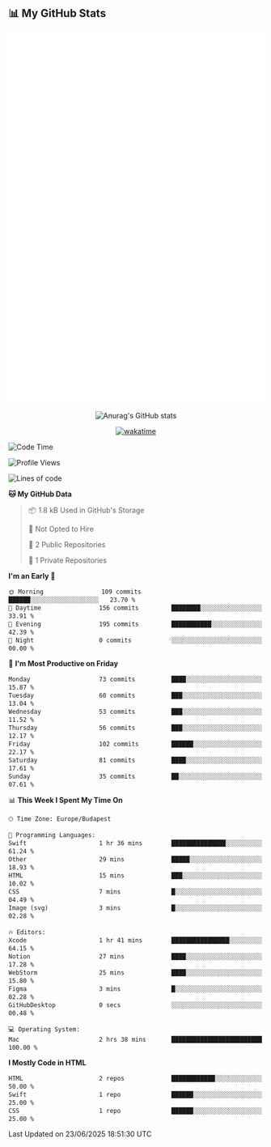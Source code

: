 




## 📊 My GitHub Stats
<div align="center">

<picture>
  <img src="/github-metrics.svg" alt="Metrics">
</picture>

 
![Anurag's GitHub stats](https://github-readme-stats.vercel.app/api?username=ViliHun609&show=reviews,discussions_started,discussions_answered,prs_merged,prs_merged_percentage&show_icons=true&theme=dark)

[![wakatime](https://github-readme-stats.vercel.app/api/wakatime?username=ViliHun609&show_icons=true&theme=dark)](https://github.com/anuraghazra/github-readme-stats)


</div>


<!--START_SECTION:waka-->
![Code Time](http://img.shields.io/badge/Code%20Time-10%20hrs%2051%20mins-blue)

![Profile Views](http://img.shields.io/badge/Profile%20Views-186-blue)

![Lines of code](https://img.shields.io/badge/From%20Hello%20World%20I%27ve%20Written-28.5%20thousand%20lines%20of%20code-blue)

**🐱 My GitHub Data** 

> 📦 1.8 kB Used in GitHub's Storage 
 > 
> 🚫 Not Opted to Hire
 > 
> 📜 2 Public Repositories 
 > 
> 🔑 1 Private Repositories 
 > 
**I'm an Early 🐤** 

```text
🌞 Morning                109 commits         ██████░░░░░░░░░░░░░░░░░░░   23.70 % 
🌆 Daytime                156 commits         ████████░░░░░░░░░░░░░░░░░   33.91 % 
🌃 Evening                195 commits         ███████████░░░░░░░░░░░░░░   42.39 % 
🌙 Night                  0 commits           ░░░░░░░░░░░░░░░░░░░░░░░░░   00.00 % 
```
📅 **I'm Most Productive on Friday** 

```text
Monday                   73 commits          ████░░░░░░░░░░░░░░░░░░░░░   15.87 % 
Tuesday                  60 commits          ███░░░░░░░░░░░░░░░░░░░░░░   13.04 % 
Wednesday                53 commits          ███░░░░░░░░░░░░░░░░░░░░░░   11.52 % 
Thursday                 56 commits          ███░░░░░░░░░░░░░░░░░░░░░░   12.17 % 
Friday                   102 commits         ██████░░░░░░░░░░░░░░░░░░░   22.17 % 
Saturday                 81 commits          ████░░░░░░░░░░░░░░░░░░░░░   17.61 % 
Sunday                   35 commits          ██░░░░░░░░░░░░░░░░░░░░░░░   07.61 % 
```


📊 **This Week I Spent My Time On** 

```text
🕑︎ Time Zone: Europe/Budapest

💬 Programming Languages: 
Swift                    1 hr 36 mins        ███████████████░░░░░░░░░░   61.24 % 
Other                    29 mins             █████░░░░░░░░░░░░░░░░░░░░   18.93 % 
HTML                     15 mins             ███░░░░░░░░░░░░░░░░░░░░░░   10.02 % 
CSS                      7 mins              █░░░░░░░░░░░░░░░░░░░░░░░░   04.49 % 
Image (svg)              3 mins              █░░░░░░░░░░░░░░░░░░░░░░░░   02.28 % 

🔥 Editors: 
Xcode                    1 hr 41 mins        ████████████████░░░░░░░░░   64.15 % 
Notion                   27 mins             ████░░░░░░░░░░░░░░░░░░░░░   17.28 % 
WebStorm                 25 mins             ████░░░░░░░░░░░░░░░░░░░░░   15.80 % 
Figma                    3 mins              █░░░░░░░░░░░░░░░░░░░░░░░░   02.28 % 
GitHubDesktop            0 secs              ░░░░░░░░░░░░░░░░░░░░░░░░░   00.48 % 

💻 Operating System: 
Mac                      2 hrs 38 mins       █████████████████████████   100.00 % 
```

**I Mostly Code in HTML** 

```text
HTML                     2 repos             ████████████░░░░░░░░░░░░░   50.00 % 
Swift                    1 repo              ██████░░░░░░░░░░░░░░░░░░░   25.00 % 
CSS                      1 repo              ██████░░░░░░░░░░░░░░░░░░░   25.00 % 
```




 Last Updated on 23/06/2025 18:51:30 UTC
<!--END_SECTION:waka-->

<!--
**ViliHun609/ViliHun609** is a ✨ _special_ ✨ repository because its `README.md` (this file) appears on your GitHub profile.

Here are some ideas to get you started:

- 🔭 I’m currently working on ...
- 🌱 I’m currently learning ...
- 👯 I’m looking to collaborate on ...
- 🤔 I’m looking for help with ...
- 💬 Ask me about ...
- 📫 How to reach me: ...
- 😄 Pronouns: ...
- ⚡ Fun fact: ...
-->




